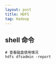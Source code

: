 ```yaml
---
layout: post
title: HDFS
tag: Hadoop
---
```


## shell 命令
```shell
# 查看磁盘使用情况
hdfs dfsadmin -report
```